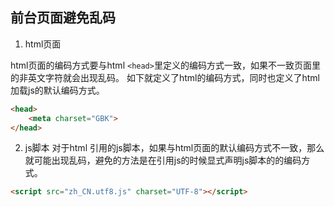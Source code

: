 ## 前台页面避免乱码

1. html页面 

html页面的编码方式要与html `<head>`里定义的编码方式一致，如果不一致页面里的非英文字符就会出现乱码。
如下就定义了html的编码方式，同时也定义了html加载js的默认编码方式。

```html
<head>
    <meta charset="GBK">
</head>
```

2. js脚本
对于html 引用的js脚本，如果与html页面的默认编码方式不一致，那么就可能出现乱码，避免的方法是在引用js的时候显式声明js脚本的的编码方式。
```html
<script src="zh_CN.utf8.js" charset="UTF-8"></script>
```


